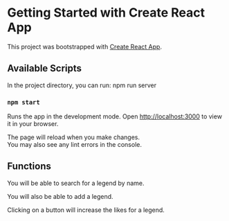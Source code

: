 # Getting Started with Create React App

This project was bootstrapped with [Create React App](https://github.com/facebook/create-react-app).

## Available Scripts

In the project directory, you can run: npm run server 

### `npm start`

Runs the app in the development mode.
Open [http://localhost:3000](http://localhost:3000) to view it in your browser.

The page will reload when you make changes.\
You may also see any lint errors in the console.


## Functions

You will be able to search for a legend by name.

You will also be able to add a legend. 

Clicking on a button will increase the likes for a legend. 